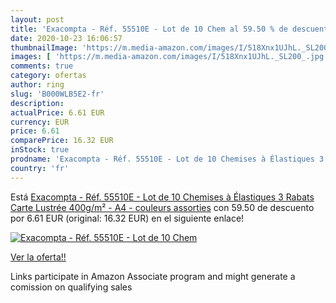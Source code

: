 ```yaml
---
layout: post
title: 'Exacompta - Réf. 55510E - Lot de 10 Chem al 59.50 % de descuento'
date: 2020-10-23 16:06:57
thumbnailImage: 'https://m.media-amazon.com/images/I/518Xnx1UJhL._SL200_.jpg'
images: [ 'https://m.media-amazon.com/images/I/518Xnx1UJhL._SL200_.jpg' ]
comments: true
category: ofertas
author: ring
slug: 'B000WLB5E2-fr'
description:
actualPrice: 6.61 EUR
currency: EUR
price: 6.61
comparePrice: 16.32 EUR
inStock: true
prodname: 'Exacompta - Réf. 55510E - Lot de 10 Chemises à Élastiques 3 Rabats Carte Lustrée 400g/m² - A4 - couleurs assorties'
country: 'fr'
---
```


Está [Exacompta - Réf. 55510E - Lot de 10 Chemises à Élastiques 3 Rabats Carte Lustrée 400g/m² - A4 - couleurs assorties](https://www.amazon.fr/dp/B000WLB5E2/?tag=tolees0d-21) con 59.50 de descuento por 6.61 EUR (original: 16.32 EUR) en el siguiente enlace!

[![Exacompta - Réf. 55510E - Lot de 10 Chem](https://m.media-amazon.com/images/I/518Xnx1UJhL._SL200_.jpg)](https://www.amazon.fr/dp/B000WLB5E2/?tag=tolees0d-21)

[Ver la oferta!!](https://www.amazon.fr/dp/B000WLB5E2/?tag=tolees0d-21)

Links participate in Amazon Associate program and might generate a comission on qualifying sales


